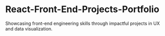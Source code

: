# React-Front-End-Projects-Portfolio
Showcasing front-end engineering skills through impactful projects in UX and data visualization.
